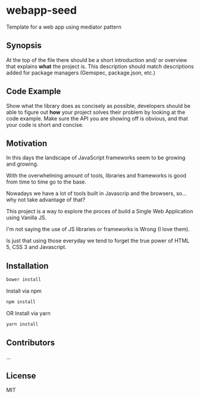 # webapp-seed
Template for a web app using mediator pattern

## Synopsis

At the top of the file there should be a short introduction and/ or overview that explains **what** the project is. This description should match descriptions added for package managers (Gemspec, package.json, etc.)

## Code Example

Show what the library does as concisely as possible, developers should be able to figure out **how** your project solves their problem by looking at the code example. Make sure the API you are showing off is obvious, and that your code is short and concise.

## Motivation

In this days the landscape of JavaScript frameworks seem to be growing and growing.

With the overwhelming amount of tools, libraries and frameworks is good from time to time go to the base.

Nowadays we have a lot of tools built in Javascrip and the browsers, so... why not take advantage of that?

This project is a way to explore the proces of build a Single Web Application using Vanilla JS.

I'm not saying the use of JS libraries or frameworks is Wrong (I love them).

Is just that using those everyday we tend to forget the true power of HTML 5, CSS 3 and Javascript.


## Installation


```js
bower install
```

Install via npm

```js
npm install
```
OR
Install via yarn

```js
yarn install
```


## Contributors

...

## License

MIT